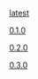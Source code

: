 <head><title>extra-predef - Scala 2.12</title></head>

[latest](0.3.0)

[0.1.0](0.1.0)

[0.2.0](0.2.0)

[0.3.0](0.3.0)
